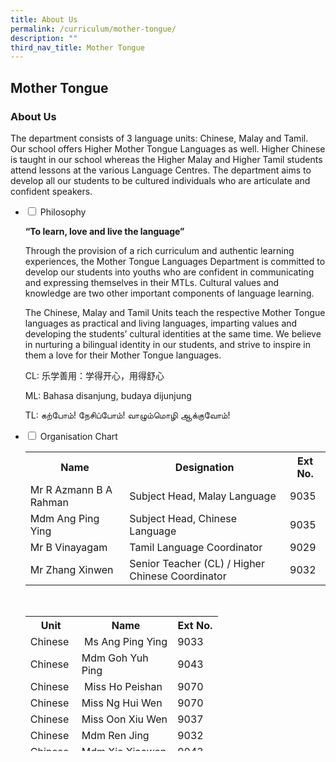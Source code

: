 ```yaml
---
title: About Us
permalink: /curriculum/mother-tongue/
description: ""
third_nav_title: Mother Tongue
---
```

## Mother Tongue
### About Us

<p>The department consists of 3 language units: Chinese, Malay and Tamil. Our school offers Higher Mother Tongue Languages as well. Higher Chinese is taught in our school whereas the Higher Malay and Higher Tamil students attend lessons at the various Language Centres. The department aims to develop all our students to be cultured individuals who are articulate and confident speakers.</p>
<ul class="jekyllcodex_accordion">
<li><input id="accordion1" type="checkbox" /> <label for="accordion1">Philosophy</label>
<div>
<p><strong>&ldquo;To learn, love and live the language&rdquo;</strong></p>
<p>Through the provision of a rich curriculum and authentic learning experiences, the Mother Tongue Languages Department is committed to develop our students into youths who are confident in communicating and expressing themselves in their MTLs. Cultural values and knowledge are two other important components of language learning.</p>
<p>The Chinese, Malay and Tamil Units teach the respective Mother Tongue languages as practical and living languages, imparting values and developing the students&rsquo; cultural identities at the same time. We believe in nurturing a bilingual identity in our students, and strive to inspire in them a love for their Mother Tongue languages.</p>
<p>CL: 乐学善用：学得开心，用得舒心</p>
<p>ML: Bahasa disanjung, budaya dijunjung</p>
<p>TL: கற்போம்! நேசிப்போம்!&nbsp;வாழும்மொழி ஆக்குவோம்!</p>
</div>
</li>
<li><input id="accordion2" type="checkbox" /> <label for="accordion2">Organisation Chart</label>
<div>
<table>
<tbody>
<tr>
<th>Name</th>
<th>Designation</th>
<th>Ext No.</th>
</tr>
<tr>
<td>Mr R Azmann B A Rahman</td>
<td>Subject Head, Malay Language</td>
<td>9035</td>
</tr>
<tr>
<td>Mdm Ang Ping Ying</td>
<td>Subject Head, Chinese Language&nbsp;</td>
<td>9035</td>
</tr>
<tr>
<td>Mr B Vinayagam</td>
<td>Tamil Language Coordinator</td>
<td>9029</td>
</tr>
<tr>
<td>Mr Zhang Xinwen</td>
<td>Senior Teacher (CL) / Higher Chinese Coordinator</td>
<td>9032</td>
</tr>
</tbody>
</table>
<div style="text-align: center;"><br />
<table style="height: 216px;">
<tbody>
<tr style="height: 18px;">
<th style="height: 18px; width: 60.2344px;"><strong>Unit</strong></th>
<th style="height: 18px; width: 137.484px;">&nbsp;<strong>Name</strong></th>
<th style="height: 18px; width: 56.625px;"><strong>Ext No.</strong></th>
</tr>
<tr style="height: 18px;">
<td style="height: 18px; width: 60.2344px;">Chinese</td>
<td style="height: 18px; width: 137.484px;">&nbsp;Ms Ang Ping Ying</td>
<td style="height: 18px; width: 56.625px;">9033</td>
</tr>
<tr style="height: 18px;">
<td style="height: 18px; width: 60.2344px;">Chinese</td>
<td style="height: 18px; width: 137.484px;">Mdm Goh Yuh Ping&nbsp;</td>
<td style="height: 18px; width: 56.625px;">9043</td>
</tr>
<tr style="height: 18px;">
<td style="height: 18px; width: 60.2344px;">Chinese</td>
<td style="height: 18px; width: 137.484px;">&nbsp;Miss Ho Peishan</td>
<td style="height: 18px; width: 56.625px;">9070</td>
</tr>
<tr style="height: 18px;">
<td style="height: 18px; width: 60.2344px;">Chinese&nbsp;</td>
<td style="height: 18px; width: 137.484px;">Miss Ng Hui Wen&nbsp;</td>
<td style="height: 18px; width: 56.625px;">9070</td>
</tr>
<tr style="height: 18px;">
<td style="height: 18px; width: 60.2344px;">Chinese</td>
<td style="height: 18px; width: 137.484px;">Miss Oon Xiu Wen</td>
<td style="height: 18px; width: 56.625px;">9037</td>
</tr>
<tr style="height: 18px;">
<td style="height: 18px; width: 60.2344px;">Chinese</td>
<td style="height: 18px; width: 137.484px;">Mdm Ren Jing</td>
<td style="height: 18px; width: 56.625px;">9032</td>
</tr>
<tr style="height: 18px;">
<td style="height: 18px; width: 60.2344px;">Chinese</td>
<td style="height: 18px; width: 137.484px;">Mdm Xie Xiaowen</td>
<td style="height: 18px; width: 56.625px;">9043</td>
</tr>
<tr style="height: 18px;">
<td style="height: 18px; width: 60.2344px;">Chinese</td>
<td style="height: 18px; width: 137.484px;">Mdm Lim Zi Qi&nbsp;</td>
<td style="height: 18px; width: 56.625px;">&nbsp;9043&nbsp;</td>
</tr>
<tr style="height: 18px;">
<td style="height: 18px; width: 60.2344px;">Malay</td>
<td style="height: 18px; width: 137.484px;">Mdm Shamsiah</td>
<td style="height: 18px; width: 56.625px;">9042</td>
</tr>
<tr style="height: 18px;">
<td style="height: 18px; width: 60.2344px;">Malay</td>
<td style="height: 18px; width: 137.484px;">Miss Siti Salmiah</td>
<td style="height: 18px; width: 56.625px;">9042</td>
</tr>
<tr style="height: 18px;">
<td style="height: 18px; width: 60.2344px;">Malay</td>
<td style="height: 18px; width: 137.484px;">Mdm Fitrah</td>
<td style="height: 18px; width: 56.625px;">9033</td>
</tr>
</tbody>
</table>
</div>
</div>
</li>